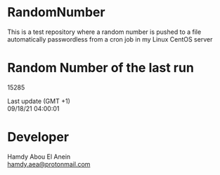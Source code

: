 # RandomNumber    
This is a test repository where a random number is pushed to a file automatically passwordless from a cron job in my Linux CentOS server    
# Random Number of the last run   
15285
      
Last update (GMT +1)    
09/18/21 04:00:01
# Developer    
Hamdy Abou El Anein   
hamdy.aea@protonmail.com
